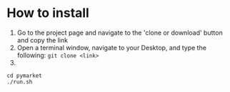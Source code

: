 # How to install

1.  Go to the project page and navigate to the 'clone or download' button and copy the link
2.  Open a terminal window, navigate to your Desktop, and type the following:
    ```git clone <link>```
3.  
```
cd pymarket
./run.sh
```
